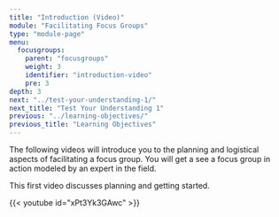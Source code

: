 ```yaml
---
title: "Introduction (Video)"
module: "Facilitating Focus Groups"
type: "module-page"
menu:
  focusgroups:
    parent: "focusgroups"
    weight: 3
    identifier: "introduction-video"
    pre: 3
depth: 3
next: "../test-your-understanding-1/"
next_title: "Test Your Understanding 1"
previous: "../learning-objectives/"
previous_title: "Learning Objectives"
---
```

<div class="focusgroups"><div class="pageblock"><p>The following videos will introduce you to the planning and logistical aspects of facilitating a focus group. You will get a see a focus group in action modeled by an expert in the field.</p>
<p>This first video discusses planning and getting started.</p>

{{< youtube id="xPt3Yk3GAwc" >}}</div></div>